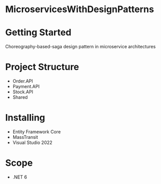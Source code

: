 # MicroservicesWithDesignPatterns


# Getting Started

Choreography-based-saga design pattern in microservice architectures

# Project Structure

* Order.API
* Payment.API
* Stock.API
* Shared

# Installing

* Entity Framework Core
* MassTransit
* Visual Studio 2022

# Scope

* .NET 6

